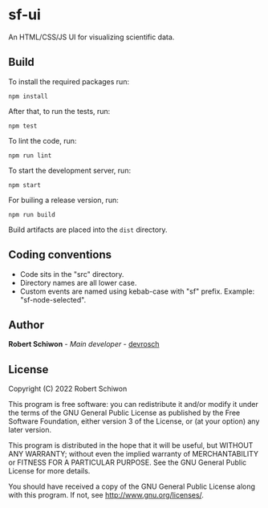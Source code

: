 # sf-ui

An HTML/CSS/JS UI for visualizing scientific data.

## Build

To install the required packages run:
```
npm install
```

After that, to run the tests, run:
```
npm test
```

To lint the code, run:
```
npm run lint
```

To start the development server, run:
```
npm start
```

For builing a release version, run:
```
npm run build
```

Build artifacts are placed into the `dist` directory.

## Coding conventions

* Code sits in the "src" directory.
* Directory names are all lower case.
* Custom events are named using kebab-case with "sf" prefix. Example: "sf-node-selected".

## Author

**Robert Schiwon** - *Main developer* - [devrosch](https://gitlab.com/devrosch)

## License

Copyright (C) 2022 Robert Schiwon

This program is free software: you can redistribute it and/or modify it under the terms of the GNU General Public License as published by the Free Software Foundation, either version 3 of the License, or (at your option) any later version.

This program is distributed in the hope that it will be useful, but WITHOUT ANY WARRANTY; without even the implied warranty of MERCHANTABILITY or FITNESS FOR A PARTICULAR PURPOSE. See the GNU General Public License for more details.

You should have received a copy of the GNU General Public License along with this program.  If not, see <http://www.gnu.org/licenses/>.
